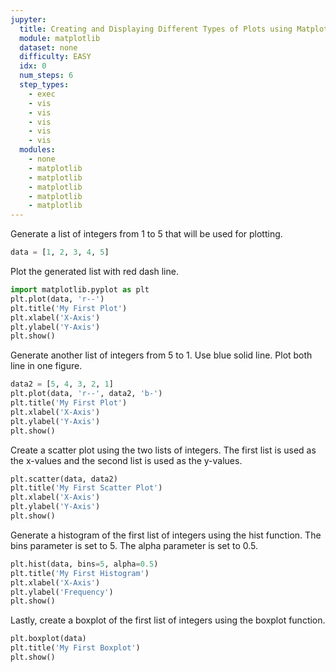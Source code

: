 ```yaml
---
jupyter:
  title: Creating and Displaying Different Types of Plots using Matplotlib in Python
  module: matplotlib
  dataset: none
  difficulty: EASY
  idx: 0
  num_steps: 6
  step_types:
    - exec
    - vis
    - vis
    - vis
    - vis
    - vis
  modules: 
    - none
    - matplotlib 
    - matplotlib
    - matplotlib
    - matplotlib
    - matplotlib
---
```


Generate a list of integers from 1 to 5 that will be used for plotting.
```python
data = [1, 2, 3, 4, 5]
```

Plot the generated list with red dash line.
```python
import matplotlib.pyplot as plt
plt.plot(data, 'r--')
plt.title('My First Plot')
plt.xlabel('X-Axis')
plt.ylabel('Y-Axis')
plt.show()
```

Generate another list of integers from 5 to 1. Use blue solid line. Plot both line in one figure.
```python
data2 = [5, 4, 3, 2, 1]
plt.plot(data, 'r--', data2, 'b-')
plt.title('My First Plot')
plt.xlabel('X-Axis')
plt.ylabel('Y-Axis')
plt.show()
```

Create a scatter plot using the two lists of integers. The first list is used as the x-values and the second list is used as the y-values.
```python
plt.scatter(data, data2)
plt.title('My First Scatter Plot')
plt.xlabel('X-Axis')
plt.ylabel('Y-Axis')
plt.show()
```

Generate a histogram of the first list of integers using the hist function. The bins parameter is set to 5. The alpha parameter is set to 0.5.
```python
plt.hist(data, bins=5, alpha=0.5)
plt.title('My First Histogram')
plt.xlabel('X-Axis')
plt.ylabel('Frequency')
plt.show()
```

Lastly, create a boxplot of the first list of integers using the boxplot function.
```python
plt.boxplot(data)
plt.title('My First Boxplot')
plt.show()
```